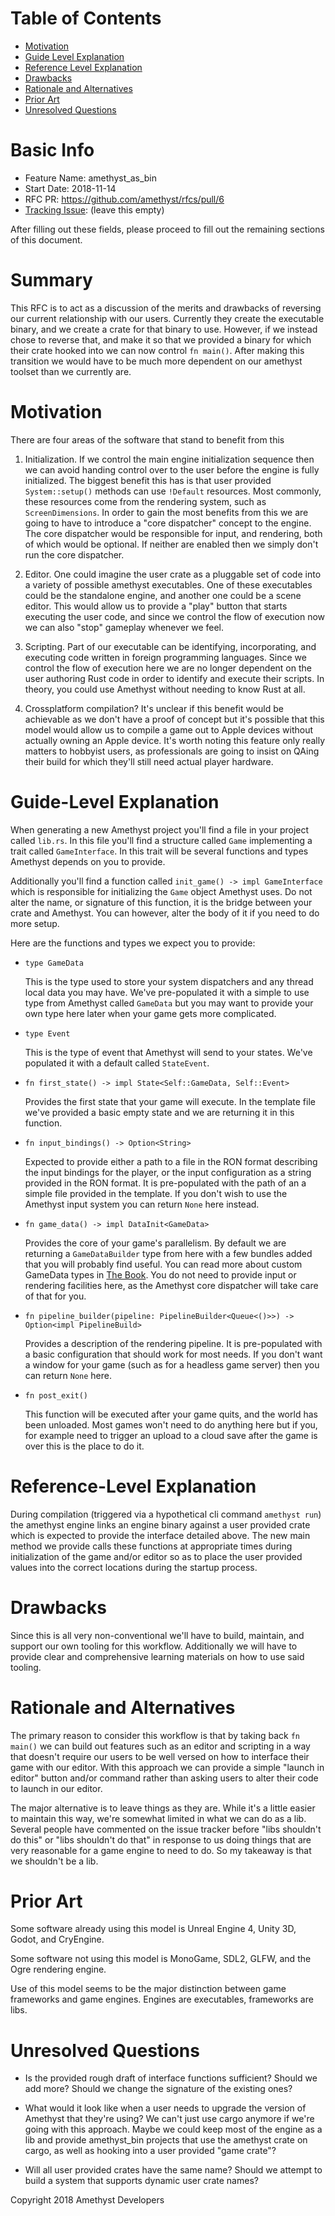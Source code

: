 # Table of Contents

- [Motivation](#motivation)
- [Guide Level Explanation](#guide-level-explanation)
- [Reference Level Explanation](#reference-level-explanation)
- [Drawbacks]
- [Rationale and Alternatives](#rationale-and-alternatives)
- [Prior Art](#prior-art)
- [Unresolved Questions](#unresolved-questions)

# Basic Info
[basic]: #basic-info

- Feature Name: amethyst_as_bin
- Start Date: 2018-11-14
- RFC PR: https://github.com/amethyst/rfcs/pull/6
- [Tracking Issue](#tracking-issue): (leave this empty)

After filling out these fields, please proceed to fill out the remaining sections of this document.

# Summary
[summary]: #summary

This RFC is to act as a discussion of the merits and drawbacks of reversing our current relationship with our users.
Currently they create the executable binary, and we create a crate for that binary to use.  However, if we instead
chose to reverse that, and make it so that we provided a binary for which their crate hooked into we can now control
`fn main()`.  After making this transition we would have to be much more dependent on our amethyst toolset than we currently are.

# Motivation
[motivation]: #motivation
There are four areas of the software that stand to benefit from this

1. Initialization. If we control the main engine initialization sequence then we can avoid handing control over to the user
before the engine is fully initialized.  The biggest benefit this has is that user provided `System::setup()` methods can use
`!Default` resources.  Most commonly, these resources come from the rendering system, such as `ScreenDimensions`.  In order to
gain the most benefits from this we are going to have to introduce a "core dispatcher" concept to the engine.
The core dispatcher would be responsible for input, and rendering, both of which would be optional.  If neither are enabled
then we simply don't run the core dispatcher.

2. Editor. One could imagine the user crate as a pluggable set of code into a variety of possible amethyst executables.
One of these executables could be the standalone engine, and another one could be a scene editor.  This would allow us to provide a
"play" button that starts executing the user code, and since we control the flow of execution now we can also "stop" gameplay
whenever we feel.

3. Scripting. Part of our executable can be identifying, incorporating, and executing code written in foreign programming languages. 
Since we control the flow of execution here we are no longer dependent on the user authoring Rust code in order to identify and
execute their scripts. In theory, you could use Amethyst without needing to know Rust at all.

4. Crossplatform compilation?  It's unclear if this benefit would be achievable as we don't have a proof of concept but it's possible
that this model would allow us to compile a game out to Apple devices without actually owning an Apple device.  It's worth noting
this feature only really matters to hobbyist users, as professionals are going to insist on QAing their build for which they'll still
need actual player hardware.

# Guide-Level Explanation
[guide-level-explanation]: #guide-level-explanation

When generating a new Amethyst project you'll find a file in your project called `lib.rs`. In this file you'll find a structure called 
`Game` implementing a trait called `GameInterface`.  In this trait will be several functions and types Amethyst depends on you to 
provide.

Additionally you'll find a function called `init_game() -> impl GameInterface` which is responsible for initializing the `Game` object 
Amethyst uses. Do not alter the name, or signature of this function, it is the bridge between your crate and Amethyst.  You can however, 
alter the body of it if you need to do more setup.

Here are the functions and types we expect you to provide:

- `type GameData`

  This is the type used to store your system dispatchers and any thread local data you may have.  We've pre-populated it with a
  simple to use type from Amethyst called `GameData` but you may want to provide your own type here later when your game gets
  more complicated.
  
- `type Event`

  This is the type of event that Amethyst will send to your states.  We've populated it with a default called `StateEvent`.

- `fn first_state() -> impl State<Self::GameData, Self::Event>`
  
  Provides the first state that your game will execute. In the template file we've provided a basic empty state
  and we are returning it in this function.
  
- `fn input_bindings() -> Option<String>`

  Expected to provide either a path to a file in the RON format describing the input bindings for the player, or 
  the input configuration as a string provided in the RON format. It is pre-populated with the path of an a simple file provided
  in the template. If you don't wish to use the Amethyst input system you can return `None` here instead.
  
- `fn game_data() -> impl DataInit<GameData>` 
  
  Provides the core of your game's parallelism.  By default we are returning a `GameDataBuilder` type from here with a few bundles
  added that you will probably find useful.  You can read more about custom GameData types in
  [The Book](https://www.amethyst.rs/book/latest/). You do not need to provide input or rendering facilities here, as the Amethyst
  core dispatcher will take care of that for you.
  
- `fn pipeline_builder(pipeline: PipelineBuilder<Queue<()>>) -> Option<impl PipelineBuild>`
  
  Provides a description of the rendering pipeline.  It is pre-populated with a basic configuration that should
  work for most needs.  If you don't want a window for your game (such as for a headless game server) then you can return `None` here.
  
- `fn post_exit()`

  This function will be executed after your game quits, and the world has been unloaded.  Most games won't need to do anything here but 
  if you, for example need to trigger an upload to a cloud save after the game is over this is the place to do it.

# Reference-Level Explanation
[reference-level-explanation]: #reference-level-explanation

During compilation (triggered via a hypothetical cli command `amethyst run`) the amethyst engine links an engine binary against a user 
provided crate which is expected to provide the interface detailed above. The new main method we provide calls these functions at 
appropriate times during initialization of the game and/or editor so as to place the user provided values into the correct locations 
during the startup process.

# Drawbacks
[drawbacks]: #drawbacks

Since this is all very non-conventional we'll have to build, maintain, and support our own tooling for this workflow.
Additionally we will have to provide clear and comprehensive learning materials on how to use said tooling.

# Rationale and Alternatives
[rationale-and-alternatives]: #rationale-and-alternatives

The primary reason to consider this workflow is that by taking back `fn main()` we can build out features such as an editor and 
scripting in a way that doesn't require our users to be well versed on how to interface their game with our editor.  With this approach
we can provide a simple "launch in editor" button and/or command rather than asking users to alter their code to launch in our editor.

The major alternative is to leave things as they are.  While it's a little easier to maintain this way, we're somewhat limited in
what we can do as a lib. Several people have commented on the issue tracker before "libs shouldn't do this" or "libs shouldn't do that" 
in response to us doing things that are very reasonable for a game engine to need to do. So my takeaway is that we shouldn't be a lib.

# Prior Art
[prior-art]: #prior-art

Some software already using this model is Unreal Engine 4, Unity 3D, Godot, and CryEngine.

Some software not using this model is MonoGame, SDL2, GLFW, and the Ogre rendering engine.

Use of this model seems to be the major distinction between game frameworks and game engines.  Engines are executables, frameworks are
libs.

# Unresolved Questions
[unresolved-questions]: #unresolved-questions

- Is the provided rough draft of interface functions sufficient?  Should we add more?  Should we change the signature of the existing
ones?

- What would it look like when a user needs to upgrade the version of Amethyst that they're using?  We can't just use cargo anymore
if we're going with this approach.  Maybe we could keep most of the engine as a lib and provide amethyst_bin projects that use the
amethyst crate on cargo, as well as hooking into a user provided "game crate"?

- Will all user provided crates have the same name?  Should we attempt to build a system that supports dynamic user crate names?

Copyright 2018 Amethyst Developers
